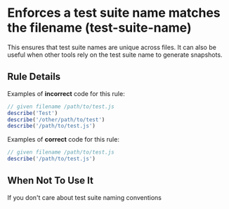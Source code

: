 # Enforces a test suite name matches the filename (test-suite-name)

This ensures that test suite names are unique across files.
It can also be useful when other tools rely on the test suite name to generate snapshots.

## Rule Details

Examples of **incorrect** code for this rule:

```js
// given filename /path/to/test.js
describe('Test')
describe('/other/path/to/test')
describe('/path/to/test.js')
```

Examples of **correct** code for this rule:

```js
// given filename /path/to/test.js
describe('/path/to/test.js')
```

## When Not To Use It

If you don't care about test suite naming conventions
